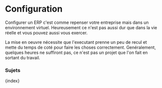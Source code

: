 # Configuration

Configurer un ERP c'est comme repenser votre entreprise mais dans un environnement virtuel. Heureusement ce n'est pas
aussi dur que dans la vie réelle et vous pouvez aussi vous exercer.

La mise en oeuvre nécessite que l'executant prenne un peu de recul et mette du temps de coté pour faire les choses 
correctement. Genéralement, quelques heures ne suffiront pas, ce n'est pas un projet que l'on fait en sortant du travail.

### Sujets

{index}
